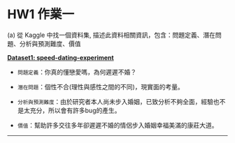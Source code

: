 # HW1 作業一
(a) 從 Kaggle 中找一個資料集, 描述此資料相關資訊，包含：問題定義、潛在問題、分析與預測難度、價值

**[Dataset1:  speed-dating-experiment](https://www.kaggle.com/annavictoria/speed-dating-experiment/kernels)**

* `問題定義`：你真的懂戀愛嗎，為何遲遲不婚？

* `潛在問題`：個性不合(理性與感性之間的不同)，現實面的考量。

* `分析與預測難度`：由於研究者本人尚未步入婚姻，已致分析不夠全面，經驗也不是太充分，所以會有許多bug的產生。

* `價值`：幫助許多交往多年卻遲遲不婚的情侶步入婚姻幸福美滿的康莊大道。

***
